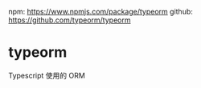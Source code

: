 
npm: https://www.npmjs.com/package/typeorm
github: https://github.com/typeorm/typeorm



# typeorm

Typescript 使用的 ORM
